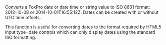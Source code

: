 ﻿Converts a FoxPro date or date time or string value to ISO 8601 format: 2012-10-08 or  2014-10-01T16:55:12Z. Dates can be created with or without UTC time offsets.This function is useful for converting dates to the format required by HTML5 input type=date controls which can only display dates using the standard ISO formatting.